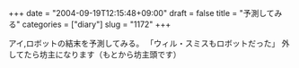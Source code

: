 +++
date = "2004-09-19T12:15:48+09:00"
draft = false
title = "予測してみる"
categories = ["diary"]
slug = "1172"
+++

アイ,ロボットの結末を予測してみる。
「ウィル・スミスもロボットだった」
外してたら坊主になります（もとから坊主頭です）
